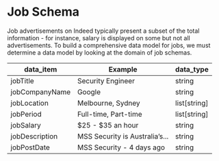 # Job Schema
Job advertisements on Indeed typically present a subset of the total information - for instance, salary is displayed on some but not all advertisements.  To build a comprehensive data model for jobs, we must determine a data model by looking at the domain of job schemas.

| data_item            | Example                         | data_type     | 
| -------------        | -------------                   | ------------- |
| jobTitle             | Security Engineer               | string        |
| jobCompanyName       | Google                          | string        |
| jobLocation          | Melbourne, Sydney               | list[string]  |
| jobPeriod            | Full-time, Part-time            | list[string]  |
| jobSalary            | $25 - $35 an hour               | string        |
| jobDescription       | MSS Security is Australia’s...  | string        |
| jobPostDate          | MSS Security - 4 days ago       | string        |